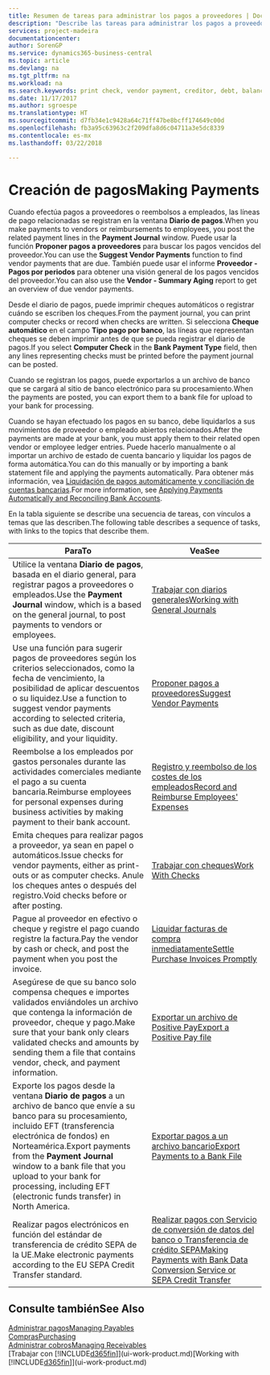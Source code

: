 ```yaml
---
title: Resumen de tareas para administrar los pagos a proveedores | Documentos de Microsoft
description: "Describe las tareas para administrar los pagos a proveedores o acreedores, incluido el registro de líneas de pago y la obtención de un resumen del saldo vencido."
services: project-madeira
documentationcenter: 
author: SorenGP
ms.service: dynamics365-business-central
ms.topic: article
ms.devlang: na
ms.tgt_pltfrm: na
ms.workload: na
ms.search.keywords: print check, vendor payment, creditor, debt, balance due, AP
ms.date: 11/17/2017
ms.author: sgroespe
ms.translationtype: HT
ms.sourcegitcommit: d7fb34e1c9428a64c71ff47be8bcff174649c00d
ms.openlocfilehash: fb3a95c63963c2f209dfa8d6c04711a3e5dc8339
ms.contentlocale: es-mx
ms.lasthandoff: 03/22/2018

---
```

# <a name="making-payments"></a><span data-ttu-id="1f8fe-103">Creación de pagos</span><span class="sxs-lookup"><span data-stu-id="1f8fe-103">Making Payments</span></span>
<span data-ttu-id="1f8fe-104">Cuando efectúa pagos a proveedores o reembolsos a empleados, las líneas de pago relacionadas se registran en la ventana **Diario de pagos**.</span><span class="sxs-lookup"><span data-stu-id="1f8fe-104">When you make payments to vendors or reimbursements to employees, you post the related payment lines in the **Payment Journal** window.</span></span> <span data-ttu-id="1f8fe-105">Puede usar la función **Proponer pagos a proveedores** para buscar los pagos vencidos del proveedor.</span><span class="sxs-lookup"><span data-stu-id="1f8fe-105">You can use the **Suggest Vendor Payments** function to find vendor payments that are due.</span></span> <span data-ttu-id="1f8fe-106">También puede usar el informe **Proveedor - Pagos por periodos** para obtener una visión general de los pagos vencidos del proveedor.</span><span class="sxs-lookup"><span data-stu-id="1f8fe-106">You can also use the **Vendor - Summary Aging** report to get an overview of due vendor payments.</span></span>

<span data-ttu-id="1f8fe-107">Desde el diario de pagos, puede imprimir cheques automáticos o registrar cuándo se escriben los cheques.</span><span class="sxs-lookup"><span data-stu-id="1f8fe-107">From the payment journal, you can print computer checks or record when checks are written.</span></span> <span data-ttu-id="1f8fe-108">Si selecciona **Cheque automático** en el campo **Tipo pago por banco**, las líneas que representan cheques se deben imprimir antes de que se pueda registrar el diario de pagos.</span><span class="sxs-lookup"><span data-stu-id="1f8fe-108">If you select **Computer Check** in the **Bank Payment Type** field, then any lines representing checks must be printed before the payment journal can be posted.</span></span>

<span data-ttu-id="1f8fe-109">Cuando se registran los pagos, puede exportarlos a un archivo de banco que se cargará al sitio de banco electrónico para su procesamiento.</span><span class="sxs-lookup"><span data-stu-id="1f8fe-109">When the payments are posted, you can export them to a bank file for upload to your bank for processing.</span></span>

<span data-ttu-id="1f8fe-110">Cuando se hayan efectuado los pagos en su banco, debe liquidarlos a sus movimientos de proveedor o empleado abiertos relacionados.</span><span class="sxs-lookup"><span data-stu-id="1f8fe-110">After the payments are made at your bank, you must apply them to their related open vendor or employee ledger entries.</span></span> <span data-ttu-id="1f8fe-111">Puede hacerlo manualmente o al importar un archivo de estado de cuenta bancario y liquidar los pagos de forma automática.</span><span class="sxs-lookup"><span data-stu-id="1f8fe-111">You can do this manually or by importing a bank statement file and applying the payments automatically.</span></span> <span data-ttu-id="1f8fe-112">Para obtener más información, vea [Liquidación de pagos automáticamente y conciliación de cuentas bancarias](receivables-apply-payments-auto-reconcile-bank-accounts.md).</span><span class="sxs-lookup"><span data-stu-id="1f8fe-112">For more information, see [Applying Payments Automatically and Reconciling Bank Accounts](receivables-apply-payments-auto-reconcile-bank-accounts.md).</span></span>

<span data-ttu-id="1f8fe-113">En la tabla siguiente se describe una secuencia de tareas, con vínculos a temas que las describen.</span><span class="sxs-lookup"><span data-stu-id="1f8fe-113">The following table describes a sequence of tasks, with links to the topics that describe them.</span></span>

| <span data-ttu-id="1f8fe-114">Para</span><span class="sxs-lookup"><span data-stu-id="1f8fe-114">To</span></span> | <span data-ttu-id="1f8fe-115">Vea</span><span class="sxs-lookup"><span data-stu-id="1f8fe-115">See</span></span> |
| --- | --- |
|<span data-ttu-id="1f8fe-116">Utilice la ventana **Diario de pagos**, basada en el diario general, para registrar pagos a proveedores o empleados.</span><span class="sxs-lookup"><span data-stu-id="1f8fe-116">Use the **Payment Journal** window, which is a based on the general journal, to post payments to vendors or employees.</span></span>|[<span data-ttu-id="1f8fe-117">Trabajar con diarios generales</span><span class="sxs-lookup"><span data-stu-id="1f8fe-117">Working with General Journals</span></span>](ui-work-general-journals.md)|
| <span data-ttu-id="1f8fe-118">Use una función para sugerir pagos de proveedores según los criterios seleccionados, como la fecha de vencimiento, la posibilidad de aplicar descuentos o su liquidez.</span><span class="sxs-lookup"><span data-stu-id="1f8fe-118">Use a function to suggest vendor payments according to selected criteria, such as due date, discount eligibility, and your liquidity.</span></span> |[<span data-ttu-id="1f8fe-119">Proponer pagos a proveedores</span><span class="sxs-lookup"><span data-stu-id="1f8fe-119">Suggest Vendor Payments</span></span>](payables-how-suggest-vendor-payments.md) |
|<span data-ttu-id="1f8fe-120">Reembolse a los empleados por gastos personales durante las actividades comerciales mediante el pago a su cuenta bancaria.</span><span class="sxs-lookup"><span data-stu-id="1f8fe-120">Reimburse employees for personal expenses during business activities by making payment to their bank account.</span></span>|[<span data-ttu-id="1f8fe-121">Registro y reembolso de los costes de los empleados</span><span class="sxs-lookup"><span data-stu-id="1f8fe-121">Record and Reimburse Employees' Expenses</span></span>](finance-how-record-reimburse-employee-expenses.md)|
| <span data-ttu-id="1f8fe-122">Emita cheques para realizar pagos a proveedor, ya sean en papel o automáticos.</span><span class="sxs-lookup"><span data-stu-id="1f8fe-122">Issue checks for vendor payments, either as print-outs or as computer checks.</span></span> <span data-ttu-id="1f8fe-123">Anule los cheques antes o después del registro.</span><span class="sxs-lookup"><span data-stu-id="1f8fe-123">Void checks before or after posting.</span></span> |[<span data-ttu-id="1f8fe-124">Trabajar con cheques</span><span class="sxs-lookup"><span data-stu-id="1f8fe-124">Work With Checks</span></span>](payables-how-work-checks.md) |
| <span data-ttu-id="1f8fe-125">Pague al proveedor en efectivo o cheque y registre el pago cuando registre la factura.</span><span class="sxs-lookup"><span data-stu-id="1f8fe-125">Pay the vendor by cash or check, and post the payment when you post the invoice.</span></span> |[<span data-ttu-id="1f8fe-126">Liquidar facturas de compra inmediatamente</span><span class="sxs-lookup"><span data-stu-id="1f8fe-126">Settle Purchase Invoices Promptly</span></span>](finance-how-to-settle-purchase-invoices-promptly.md) |
| <span data-ttu-id="1f8fe-127">Asegúrese de que su banco solo compensa cheques e importes validados enviándoles un archivo que contenga la información de proveedor, cheque y pago.</span><span class="sxs-lookup"><span data-stu-id="1f8fe-127">Make sure that your bank only clears validated checks and amounts by sending them a file that contains vendor, check, and payment information.</span></span> |[<span data-ttu-id="1f8fe-128">Exportar un archivo de Positive Pay</span><span class="sxs-lookup"><span data-stu-id="1f8fe-128">Export a Positive Pay file</span></span>](finance-how-positive-pay.md) |
|<span data-ttu-id="1f8fe-129">Exporte los pagos desde la ventana **Diario de pagos** a un archivo de banco que envíe a su banco para su procesamiento, incluido EFT (transferencia electrónica de fondos) en Norteamérica.</span><span class="sxs-lookup"><span data-stu-id="1f8fe-129">Export payments from the **Payment Journal** window to a bank file that you upload to your bank for processing, including EFT (electronic funds transfer) in North America.</span></span> |[<span data-ttu-id="1f8fe-130">Exportar pagos a un archivo bancario</span><span class="sxs-lookup"><span data-stu-id="1f8fe-130">Export Payments to a Bank File</span></span>](payables-how-export-payments-bank-file.md)|
|<span data-ttu-id="1f8fe-131">Realizar pagos electrónicos en función del estándar de transferencia de crédito SEPA de la UE.</span><span class="sxs-lookup"><span data-stu-id="1f8fe-131">Make electronic payments according to the EU SEPA Credit Transfer standard.</span></span>|[<span data-ttu-id="1f8fe-132">Realizar pagos con Servicio de conversión de datos del banco o Transferencia de crédito SEPA</span><span class="sxs-lookup"><span data-stu-id="1f8fe-132">Making Payments with Bank Data Conversion Service or SEPA Credit Transfer</span></span>](finance-make-payments-with-bank-data-conversion-service-or-sepa-credit-transfer.md)|    

## <a name="see-also"></a><span data-ttu-id="1f8fe-133">Consulte también</span><span class="sxs-lookup"><span data-stu-id="1f8fe-133">See Also</span></span>
[<span data-ttu-id="1f8fe-134">Administrar pagos</span><span class="sxs-lookup"><span data-stu-id="1f8fe-134">Managing Payables</span></span>](payables-manage-payables.md)  
[<span data-ttu-id="1f8fe-135">Compras</span><span class="sxs-lookup"><span data-stu-id="1f8fe-135">Purchasing</span></span>](purchasing-manage-purchasing.md)  
[<span data-ttu-id="1f8fe-136">Administrar cobros</span><span class="sxs-lookup"><span data-stu-id="1f8fe-136">Managing Receivables</span></span>](receivables-manage-receivables.md)  
<span data-ttu-id="1f8fe-137">[Trabajar con [!INCLUDE[d365fin](includes/d365fin_md.md)]](ui-work-product.md)</span><span class="sxs-lookup"><span data-stu-id="1f8fe-137">[Working with [!INCLUDE[d365fin](includes/d365fin_md.md)]](ui-work-product.md)</span></span>  

